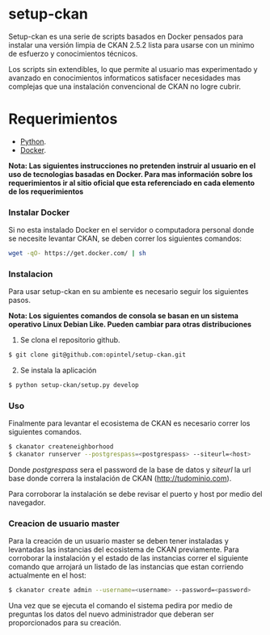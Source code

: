 # setup-ckan

Setup-ckan es una serie de scripts basados en Docker pensados para instalar una versión limpia de CKAN 2.5.2 lista para usarse con un minimo de esfuerzo y conocimientos técnicos. 

Los scripts sin extendibles, lo que permite al usuario mas experimentado y avanzado en conocimientos informaticos satisfacer necesidades mas complejas que una instalación convencional de CKAN no logre cubrir. 


# Requerimientos
  - [Python](https://www.python.org/).
  - [Docker](https://www.docker.com/).

**Nota: Las siguientes instrucciones no pretenden instruir al usuario en el uso de tecnologias basadas en Docker. Para mas información sobre los requerimientos ir al sitio oficial que esta referenciado en cada elemento de los requerimientos**

### Instalar Docker

Si no esta instalado Docker en el servidor o computadora personal donde se necesite levantar CKAN, se deben correr los siguientes comandos:

```sh
wget -qO- https://get.docker.com/ | sh
```
### Instalacion

Para usar setup-ckan en su ambiente es necesario seguir los siguientes pasos.

**Nota: Los siguientes comandos de consola se basan en un sistema operativo Linux Debian Like. Pueden cambiar para otras distribuciones**

1. Se clona el repositorio github.

```sh
$ git clone git@github.com:opintel/setup-ckan.git
```
2. Se instala la aplicación
```sh
$ python setup-ckan/setup.py develop
```
### Uso
Finalmente para levantar el ecosistema de CKAN es necesario correr los siguientes comandos.

```sh
$ ckanator createneighborhood
$ ckanator runserver --postgrespass=<postgrespass> --siteurl=<host>
```
Donde *postgrespass* sera el password de la base de datos y *siteurl* la url base donde correra la instalación de CKAN (http://tudominio.com).

Para corroborar la instalación se debe revisar el puerto y host por medio del navegador.

### Creacion de usuario master
Para la creación de un usuario master se deben tener instaladas y levantadas las instancias del ecosistema de CKAN previamente. Para corroborar la instalación y el estado de las instancias correr el siguiente comando que arrojará un listado de las instancias que estan corriendo actualmente en el host:

```sh
$ ckanator create admin --username=<username> --password=<password>
```

Una vez que se ejecuta el comando el sistema pedira por medio de preguntas los datos del nuevo administrador que deberan ser proporcionados para su creación.
